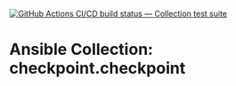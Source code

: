 [![GitHub Actions CI/CD build status — Collection test suite](https://github.com/coll-test/checkpoint.checkpoint/workflows/Collection%20test%20suite/badge.svg?branch=master)](https://github.com/coll-test/checkpoint.checkpoint/actions?query=workflow%3A%22Collection%20test%20suite%22)

Ansible Collection: checkpoint.checkpoint
=================================================